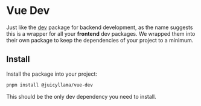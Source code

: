 # Vue Dev

Just like the [dev](/common/developer/contributing) package for backend development, as the name suggests this is a wrapper for all your **frontend** dev packages. We wrapped them into their own package to keep the dependencies of your project to a minimum.

## Install

Install the package into your project:

```bash
pnpm install @juicyllama/vue-dev
```

This should be the only dev dependency you need to install.
